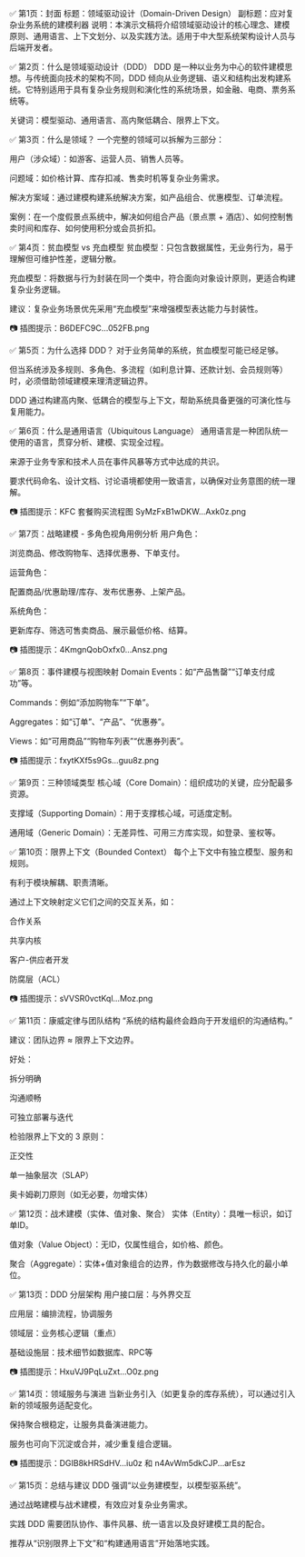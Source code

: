 ✅ 第1页：封面
标题：领域驱动设计（Domain-Driven Design）
副标题：应对复杂业务系统的建模利器
说明：本演示文稿将介绍领域驱动设计的核心理念、建模原则、通用语言、上下文划分、以及实践方法。适用于中大型系统架构设计人员与后端开发者。

✅ 第2页：什么是领域驱动设计（DDD）
DDD 是一种以业务为中心的软件建模思想。与传统面向技术的架构不同，DDD 倾向从业务逻辑、语义和结构出发构建系统。它特别适用于具有复杂业务规则和演化性的系统场景，如金融、电商、票务系统等。

关键词：模型驱动、通用语言、高内聚低耦合、限界上下文。

✅ 第3页：什么是领域？
一个完整的领域可以拆解为三部分：

用户（涉众域）：如游客、运营人员、销售人员等。

问题域：如价格计算、库存扣减、售卖时机等复杂业务需求。

解决方案域：通过建模构建系统解决方案，如产品组合、优惠模型、订单流程。

案例：在一个度假景点系统中，解决如何组合产品（景点票 + 酒店）、如何控制售卖时间和库存、如何使用积分或会员折扣。

✅ 第4页：贫血模型 vs 充血模型
贫血模型：只包含数据属性，无业务行为，易于理解但可维护性差，逻辑分散。

充血模型：将数据与行为封装在同一个类中，符合面向对象设计原则，更适合构建复杂业务逻辑。

建议：复杂业务场景优先采用“充血模型”来增强模型表达能力与封装性。

📷 插图提示：B6DEFC9C...052FB.png

✅ 第5页：为什么选择 DDD？
对于业务简单的系统，贫血模型可能已经足够。

但当系统涉及多规则、多角色、多流程（如利息计算、还款计划、会员规则等）时，必须借助领域建模来理清逻辑边界。

DDD 通过构建高内聚、低耦合的模型与上下文，帮助系统具备更强的可演化性与复用能力。

✅ 第6页：什么是通用语言（Ubiquitous Language）
通用语言是一种团队统一使用的语言，贯穿分析、建模、实现全过程。

来源于业务专家和技术人员在事件风暴等方式中达成的共识。

要求代码命名、设计文档、讨论语境都使用一致语言，以确保对业务意图的统一理解。

📷 插图提示：KFC 套餐购买流程图 SyMzFxB1wDKW...Axk0z.png

✅ 第7页：战略建模 - 多角色视角用例分析
用户角色：

浏览商品、修改购物车、选择优惠券、下单支付。

运营角色：

配置商品/优惠助理/库存、发布优惠券、上架产品。

系统角色：

更新库存、筛选可售卖商品、展示最低价格、结算。

📷 插图提示：4KmgnQobOxfx0...Ansz.png

✅ 第8页：事件建模与视图映射
Domain Events：如“产品售罄”“订单支付成功”等。

Commands：例如“添加购物车”“下单”。

Aggregates：如“订单”、“产品”、“优惠券”。

Views：如“可用商品”“购物车列表”“优惠券列表”。

📷 插图提示：fxytKXf5s9Gs...guu8z.png

✅ 第9页：三种领域类型
核心域（Core Domain）：组织成功的关键，应分配最多资源。

支撑域（Supporting Domain）：用于支撑核心域，可适度定制。

通用域（Generic Domain）：无差异性、可用三方库实现，如登录、鉴权等。

✅ 第10页：限界上下文（Bounded Context）
每个上下文中有独立模型、服务和规则。

有利于模块解耦、职责清晰。

通过上下文映射定义它们之间的交互关系，如：

合作关系

共享内核

客户-供应者开发

防腐层（ACL）

📷 插图提示：sVVSR0vctKql...Moz.png

✅ 第11页：康威定律与团队结构
“系统的结构最终会趋向于开发组织的沟通结构。”

建议：团队边界 ≈ 限界上下文边界。

好处：

拆分明确

沟通顺畅

可独立部署与迭代

检验限界上下文的 3 原则：

正交性

单一抽象层次（SLAP）

奥卡姆剃刀原则（如无必要，勿增实体）

✅ 第12页：战术建模（实体、值对象、聚合）
实体（Entity）：具唯一标识，如订单ID。

值对象（Value Object）：无ID，仅属性组合，如价格、颜色。

聚合（Aggregate）：实体+值对象组合的边界，作为数据修改与持久化的最小单位。

✅ 第13页：DDD 分层架构
用户接口层：与外界交互

应用层：编排流程，协调服务

领域层：业务核心逻辑（重点）

基础设施层：技术细节如数据库、RPC等

📷 插图提示：HxuVJ9PqLuZxt...O0z.png

✅ 第14页：领域服务与演进
当新业务引入（如更复杂的库存系统），可以通过引入新的领域服务适配变化。

保持聚合根稳定，让服务具备演进能力。

服务也可向下沉淀或合并，减少重复组合逻辑。

📷 插图提示：DGIB8kHRSdHV...iu0z 和 n4AvWm5dkCJP...arEsz

✅ 第15页：总结与建议
DDD 强调“以业务建模型，以模型驱系统”。

通过战略建模与战术建模，有效应对复杂业务需求。

实践 DDD 需要团队协作、事件风暴、统一语言以及良好建模工具的配合。

推荐从“识别限界上下文”和“构建通用语言”开始落地实践。